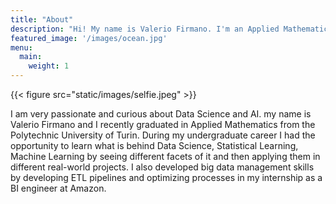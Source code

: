 ```yaml
---
title: "About"
description: "Hi! My name is Valerio Firmano. I'm an Applied Mathematics graduate with passion for Data Science and coding. Eager to kickstart my career in the world of Data and AI"
featured_image: '/images/ocean.jpg'
menu:
  main:
    weight: 1
---
```

{{< figure src="static/images/selfie.jpeg" >}}

 I am very passionate and curious about Data Science and AI. my name is Valerio Firmano and I recently graduated in Applied Mathematics from the Polytechnic University of Turin. During my undergraduate career I had the opportunity to learn what is behind Data Science, Statistical Learning, Machine Learning by seeing different facets of it and then applying them in different real-world projects. I also developed big data management skills by developing ETL pipelines and optimizing processes in my internship as a BI engineer at Amazon.

